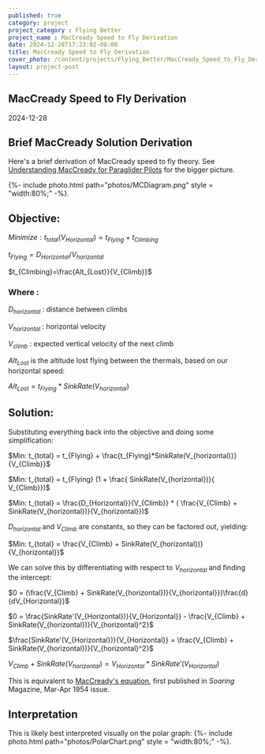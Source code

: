 ```yaml
---
published: true
category: project
project_category : Flying Better
project_name : MacCready Speed to Fly Derivation
date: 2024-12-28T17:23:02-08:00
title: MacCready Speed to Fly Derivation
cover_photo: /content/projects/Flying_Better/MacCready_Speed_to_Fly_Derivation/photos/cover_photo.jpg
layout: project-post
---
```


## MacCready Speed to Fly Derivation
2024-12-28


## Brief MacCready Solution Derivation

Here's a brief derivation of MacCready speed to fly theory. See  [Understanding MacCready for Paraglider Pilots](/content/projects/Flying_Better/Understanding_MacCready_for_Paraglider_Pilots/Understanding_MacCready_for_Paraglider_Pilots) for the bigger picture.

{%- include photo.html 
    path="photos/MCDiagram.png"
    style = "width:80%;"
-%}.
## Objective:

$Minimize: t_{total}(V_{Horizontal}) = t_{Flying} + t_{Climbing}$

$t_{Flying}=D_{Horizontal}/V_{horizontal}$

$t_{Climbing}=\frac{Alt_{Lost}}{V_{Climb}}$

### Where :

$D_{horizontal}$  : distance between climbs

$V_{horizontal}$   : horizontal velocity

$V_{climb}$  : expected vertical velocity of the next climb

$Alt_{Lost}$ is the altitude lost flying between the thermals, based on our horizontal speed:

$Alt_{Lost}=t_{Flying}*SinkRate(V_{horizontal})$


## Solution: 

Substituting everything back into the objective and doing some simplification:

$Min:  t_{total} = t_{Flying} + \frac{t_{Flying}*SinkRate(V_{horizontal)}}{V_{Climb}}$

 $Min: t_{total} = t_{Flying} (1 + \frac{ SinkRate(V_{horizontal})}{ V_{Climb}})$
 
$Min:  t_{total} = \frac{D_{Horizontal}}{V_{Climb}} * ( \frac{V_{Climb} + SinkRate(V_{horizontal})}{V_{horizontal}})$

$D_{horizontal}$ and $V_{Climb}$ are constants, so they can be factored out, yielding:

$Min:  t_{total} =  \frac{V_{Climb} + SinkRate(V_{horizontal})}{V_{horizontal}}$

We can solve this by differentiating with respect to $V_{horizontal}$  and finding the intercept:

$0 = (\frac{V_{Climb} + SinkRate(V_{horizontal})}{V_{horizontal}})\frac{d}{dV_{Horizontal}}$

$0 = \frac{SinkRate'(V_{Horizontal})}{V_{Horizontal}} - \frac{V_{Climb} + SinkRate(V_{horizontal})}{V_{horizontal}^2}$

$\frac{SinkRate'(V_{Horizontal})}{V_{Horizontal}} = \frac{V_{Climb} + SinkRate(V_{horizontal})}{V_{horizontal}^2}$

$V_{Climb} + SinkRate(V_{horizontal}) = V_{Horizontal} * SinkRate'(V_{Horizontal})$

This is equivalent to [MacCready's equation](https://soaringweb.org/Soaring_Index/1954/PDF/1954_Mar-Apr_08.html), first published in *Soaring* Magazine, Mar-Apr 1954 issue. 

## Interpretation

This is likely best interpreted visually on the polar graph:
{%- include photo.html 
    path="photos/PolarChart.png"
    style = "width:80%;"
-%}.






